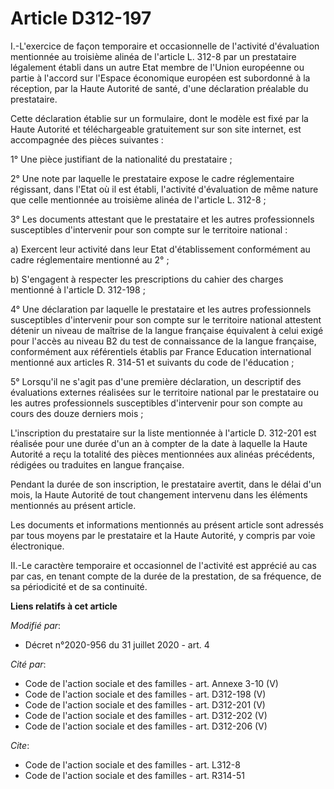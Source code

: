 # Article D312-197

I.-L'exercice de façon temporaire et occasionnelle de l'activité d'évaluation mentionnée au troisième alinéa de l'article L.
312-8 par un prestataire légalement établi dans un autre Etat membre de l'Union européenne ou partie à l'accord sur l'Espace
économique européen est subordonné à la réception, par la Haute Autorité de santé, d'une déclaration préalable du
prestataire.

Cette déclaration établie sur un formulaire, dont le modèle est fixé par la Haute Autorité et téléchargeable gratuitement sur
son site internet, est accompagnée des pièces suivantes :

1° Une pièce justifiant de la nationalité du prestataire ;

2° Une note par laquelle le prestataire expose le cadre réglementaire régissant, dans l'Etat où il est établi, l'activité
d'évaluation de même nature que celle mentionnée au troisième alinéa de l'article L. 312-8 ;

3° Les documents attestant que le prestataire et les autres professionnels susceptibles d'intervenir pour son compte sur le
territoire national :

a) Exercent leur activité dans leur Etat d'établissement conformément au cadre réglementaire mentionné au 2° ;

b) S'engagent à respecter les prescriptions du cahier des charges mentionné à l'article D. 312-198 ;

4° Une déclaration par laquelle le prestataire et les autres professionnels susceptibles d'intervenir pour son compte sur le
territoire national attestent détenir un niveau de maîtrise de la langue française équivalent à celui exigé pour l'accès au
niveau B2 du test de connaissance de la langue française, conformément aux référentiels établis par France Education
international mentionné aux articles R. 314-51 et suivants du code de l'éducation ;

5° Lorsqu'il ne s'agit pas d'une première déclaration, un descriptif des évaluations externes réalisées sur le territoire
national par le prestataire ou les autres professionnels susceptibles d'intervenir pour son compte au cours des douze
derniers mois ;

L'inscription du prestataire sur la liste mentionnée à l'article D. 312-201 est réalisée pour une durée d'un an à compter de
la date à laquelle la Haute Autorité a reçu la totalité des pièces mentionnées aux alinéas précédents, rédigées ou traduites
en langue française.

Pendant la durée de son inscription, le prestataire avertit, dans le délai d'un mois, la Haute Autorité de tout changement
intervenu dans les éléments mentionnés au présent article.

Les documents et informations mentionnés au présent article sont adressés par tous moyens par le prestataire et la Haute
Autorité, y compris par voie électronique.

II.-Le caractère temporaire et occasionnel de l'activité est apprécié au cas par cas, en tenant compte de la durée de la
prestation, de sa fréquence, de sa périodicité et de sa continuité.

**Liens relatifs à cet article**

_Modifié par_:

  - Décret n°2020-956 du 31 juillet 2020 - art. 4

_Cité par_:

  - Code de l'action sociale et des familles - art. Annexe 3-10 (V)
  - Code de l'action sociale et des familles - art. D312-198 (V)
  - Code de l'action sociale et des familles - art. D312-201 (V)
  - Code de l'action sociale et des familles - art. D312-202 (V)
  - Code de l'action sociale et des familles - art. D312-206 (V)

_Cite_:

  - Code de l'action sociale et des familles - art. L312-8
  - Code de l'action sociale et des familles - art. R314-51
